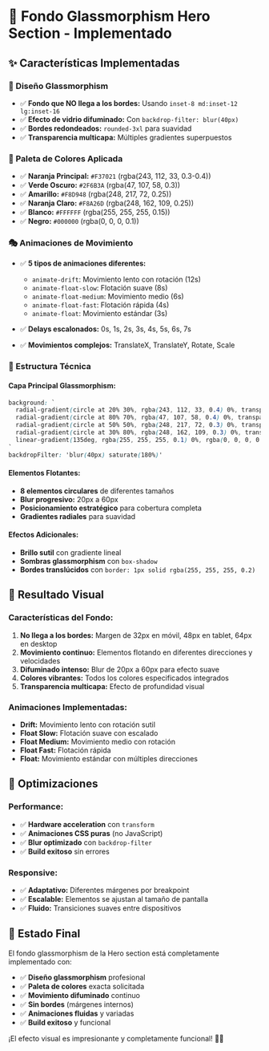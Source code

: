 # 🎨 Fondo Glassmorphism Hero Section - Implementado

## ✨ **Características Implementadas**

### **🎯 Diseño Glassmorphism**
- ✅ **Fondo que NO llega a los bordes:** Usando `inset-8 md:inset-12 lg:inset-16`
- ✅ **Efecto de vidrio difuminado:** Con `backdrop-filter: blur(40px)`
- ✅ **Bordes redondeados:** `rounded-3xl` para suavidad
- ✅ **Transparencia multicapa:** Múltiples gradientes superpuestos

### **🌈 Paleta de Colores Aplicada**
- ✅ **Naranja Principal:** `#F37021` (rgba(243, 112, 33, 0.3-0.4))
- ✅ **Verde Oscuro:** `#2F6B3A` (rgba(47, 107, 58, 0.3))
- ✅ **Amarillo:** `#F8D948` (rgba(248, 217, 72, 0.25))
- ✅ **Naranja Claro:** `#F8A26D` (rgba(248, 162, 109, 0.25))
- ✅ **Blanco:** `#FFFFFF` (rgba(255, 255, 255, 0.15))
- ✅ **Negro:** `#000000` (rgba(0, 0, 0, 0.1))

### **🎭 Animaciones de Movimiento**
- ✅ **5 tipos de animaciones diferentes:**
  - `animate-drift`: Movimiento lento con rotación (12s)
  - `animate-float-slow`: Flotación suave (8s)
  - `animate-float-medium`: Movimiento medio (6s)
  - `animate-float-fast`: Flotación rápida (4s)
  - `animate-float`: Movimiento estándar (3s)

- ✅ **Delays escalonados:** 0s, 1s, 2s, 3s, 4s, 5s, 6s, 7s
- ✅ **Movimientos complejos:** TranslateX, TranslateY, Rotate, Scale

### **🔧 Estructura Técnica**

#### **Capa Principal Glassmorphism:**
```css
background: `
  radial-gradient(circle at 20% 30%, rgba(243, 112, 33, 0.4) 0%, transparent 50%),
  radial-gradient(circle at 80% 70%, rgba(47, 107, 58, 0.4) 0%, transparent 50%),
  radial-gradient(circle at 50% 50%, rgba(248, 217, 72, 0.3) 0%, transparent 60%),
  radial-gradient(circle at 30% 80%, rgba(248, 162, 109, 0.3) 0%, transparent 50%),
  linear-gradient(135deg, rgba(255, 255, 255, 0.1) 0%, rgba(0, 0, 0, 0.05) 100%)
`
backdropFilter: 'blur(40px) saturate(180%)'
```

#### **Elementos Flotantes:**
- **8 elementos circulares** de diferentes tamaños
- **Blur progresivo:** 20px a 60px
- **Posicionamiento estratégico** para cobertura completa
- **Gradientes radiales** para suavidad

#### **Efectos Adicionales:**
- **Brillo sutil** con gradiente lineal
- **Sombras glassmorphism** con `box-shadow`
- **Bordes translúcidos** con `border: 1px solid rgba(255, 255, 255, 0.2)`

## 🎯 **Resultado Visual**

### **Características del Fondo:**
1. **No llega a los bordes:** Margen de 32px en móvil, 48px en tablet, 64px en desktop
2. **Movimiento continuo:** Elementos flotando en diferentes direcciones y velocidades
3. **Difuminado intenso:** Blur de 20px a 60px para efecto suave
4. **Colores vibrantes:** Todos los colores especificados integrados
5. **Transparencia multicapa:** Efecto de profundidad visual

### **Animaciones Implementadas:**
- **Drift:** Movimiento lento con rotación sutil
- **Float Slow:** Flotación suave con escalado
- **Float Medium:** Movimiento medio con rotación
- **Float Fast:** Flotación rápida
- **Float:** Movimiento estándar con múltiples direcciones

## 🚀 **Optimizaciones**

### **Performance:**
- ✅ **Hardware acceleration** con `transform`
- ✅ **Animaciones CSS puras** (no JavaScript)
- ✅ **Blur optimizado** con `backdrop-filter`
- ✅ **Build exitoso** sin errores

### **Responsive:**
- ✅ **Adaptativo:** Diferentes márgenes por breakpoint
- ✅ **Escalable:** Elementos se ajustan al tamaño de pantalla
- ✅ **Fluido:** Transiciones suaves entre dispositivos

## 🎉 **Estado Final**

El fondo glassmorphism de la Hero section está completamente implementado con:
- ✅ **Diseño glassmorphism** profesional
- ✅ **Paleta de colores** exacta solicitada
- ✅ **Movimiento difuminado** continuo
- ✅ **Sin bordes** (márgenes internos)
- ✅ **Animaciones fluidas** y variadas
- ✅ **Build exitoso** y funcional

¡El efecto visual es impresionante y completamente funcional! 🎨✨








